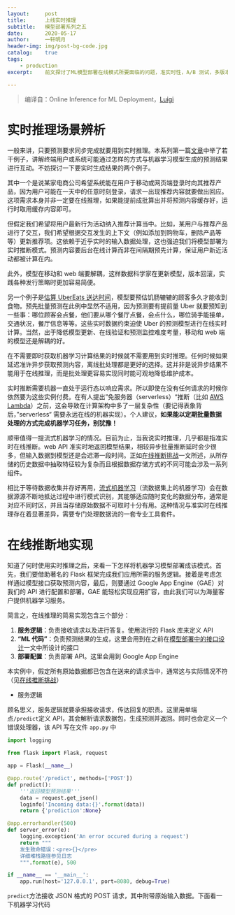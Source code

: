 ```yaml
---
layout:		post
title:  	上线实时推理
subtitle:   模型部署系列之五
date:       2020-05-17
author:     一轩明月
header-img: img/post-bg-code.jpg
catalog:    true
tags:
    - production
excerpt:    前文探讨了ML模型部署在线模式所要面临的问题，准实时性，A/B 测试，多版本上线，模型监控等。本文从在线模式的适用场合谈起，展示如何借助服务逻辑，机器学习代码和部署配置三项内容实现在线推断。以及如何部署到谷歌云上以自动适应网络流量波动

---
```


> 编译自：Online Inference for ML Deployment，[Luigi](https://mlinproduction.com/author/luigi/)

# 实时推理场景辨析

一般来讲，只要预测要求同步完成就要用到实时推理。本系列第一篇[文章](https://libertydream.github.io/2020/02/23/模型部署到底是在说什么/)中举了若干例子，讲解终端用户或系统可能通过怎样的方式与机器学习模型生成的预测结果进行互动。不妨探讨一下要实时生成结果的两个例子。

其中一个是说某家电商公司希望系统能在用户于移动或网页端登录时向其推荐产品，因为用户可能在一天中的任意时刻登录，请求一出现推荐内容就要做出回应。这项需求本身并非一定要在线推理，如果能提前成批算出并将预测内容缓存好，运行时取用缓存内容即可。

但假定我们希望将用户最新行为活动纳入推荐计算当中。比如，某用户与推荐产品进行了交互，我们希望根据交互发生的上下文（例如添加到购物车，删除产品等等）更新推荐项。这依赖于近乎实时的输入数据处理，这也强迫我们将模型部署为实时推断模式。预测内容要后台在线计算而非在间隔期预先计算，保证用户新近活动都被计算在内。

此外，模型在移动和 web 端要解耦，这样数据科学家在更新模型，版本回滚，实践各种发行策略时更加容易简便。

另一个例子是[估算 UberEats 送达时间](https://www.infoq.com/articles/uber-eats-time-predictions/)，模型要预估饥肠辘辘的顾客多久才能收到食物。预先批量预测在此例中显然不适用，因为预测要有提前量 Uber 就要预知到一些事：哪位顾客会点餐，他们要从哪个餐厅点餐，会点什么，哪位骑手能接单，交通状况，餐厅信息等等。这些实时数据约束迫使 Uber 的预测模型进行在线实时计算。当然，出于降低模型更新、在线验证和预测监控难度考量，移动和 web 端的模型还是解耦的好。

在不需要即时获取机器学习计算结果的时候就不需要用到实时推理。任何时候如果延迟准许异步获取预测内容，离线批处理都是更好的选择。这并非是说异步结果不能用于在线推理，而是批处理更容易实现同时能可观地降低维护成本。

实时推断需要机器一直处于运行态以响应需求。所以即使在没有任何请求的时候你依然要为这些实例付费。在有人提出”免服务器（serverless）“推断（比如 [AWS Lambda](https://aws.amazon.com/lambda/)）之前，这会导致在计算架构中多了一层复杂性（要记得表象背后，”serverless“ 需要永远在线的机器实现）。个人建议，**如果能以定期批量数据处理的方式完成机器学习任务，别犹豫！**

顺带值得一提流式机器学习的情况。目前为止，当我说实时推理，几乎都是指准实时在线推断。web API 准实时地返回模型结果，相较异步批量推断延时会少很多，但输入数据到模型还是会迟滞一段时间。正如[在线推断挑战](https://libertydream.github.io/2020/03/15/在线推断挑战/)一文所述，从所存储的历史数据中抽取特征较为复杂而且根据数据存储方式的不同可能会涉及一系列组件。

相比于等待数据收集并存好再用，[流式机器学习](https://databricks.com/session/streaming-machine-learning-in-spark)（流数据集上的机器学习）会在数据源源不断地抵达过程中进行模式识别，其能够适应随时变化的数据分布，通常是对应不同时区，并且当存储原始数据不可取时十分有用。这种情况与准实时在线推理存在着显著差异，需要专门处理数据流的一套专业工具套件。

# 在线推断地实现

知道了何时使用实时推理之后，来看一下怎样将机器学习模型部署成该模式。首先，我们要借助著名的 Flask 框架完成我们应用所需的服务逻辑。接着是考虑怎样通过模型接口获取预测内容，最后，则要通过 Google App Engine（GAE）对我们的 API 进行配置和部署。GAE 能轻松实现应用扩容，由此我们可以为海量客户提供机器学习服务。

简言之，在线推理的简易实现包含三个部分：

1. **服务逻辑**：负责接收请求以及进行答复。使用流行的 Flask 库来定义 API
2. **“ML 代码”**：负责预测结果的生成，这里会用到在之前在[模型部署中的接口设计](https://libertydream.github.io/2020/03/01/模型部署的软件接口/)一文中所设计的接口
3. **部署配置**：负责部署 API。这里会用到 Google App Engine

本实例中，假定所有原始数据都已包含在送来的请求当中，通常这与实际情况不符（见[在线推断挑战](https://libertydream.github.io/2020/03/15/在线推断挑战/)）

- 服务逻辑

顾名思义，服务逻辑就要承担接收请求，传达回复的职责。这里用单端点`/predict`定义 API，其会解析请求数据包，生成预测并返回。同时也会定义一个错误处理器，该 API 写在文件 `app.py` 中

```python
import logging

from flask import Flask, request

app = Flask(__name__)

@app.route('/predict', methods=['POST'])
def predict():
    '''返回模型预测结果'''
    data = request.get_json()
    loginfo('Incoming data:{}'.format(data))
    return {'prediction':None}

@app.errorhandler(500)
def server_error(e):
    logging.exception('An error occured during a request')
    return """
    发生致命错误：<pre>{}</pre>
    详细堆栈路径参见日志
    """.format(e), 500

if __name__ == '__main__':
    app.run(host='127.0.0.1', port=8080, debug=True)
```

`predict`方法接收 JSON 格式的 POST 请求，其中附带原始输入数据。下面看一下机器学习代码

